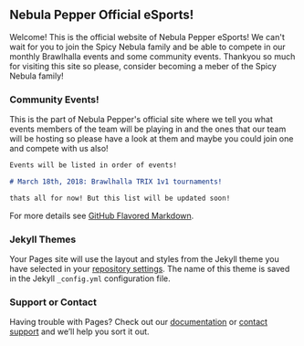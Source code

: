 ## Nebula Pepper Official eSports!

Welcome! This is the official website of Nebula Pepper eSports! We can't wait for you to join the Spicy Nebula family and be able to compete in our monthly Brawlhalla events and some community events. Thankyou so much for visiting this site so please, consider becoming a meber of the Spicy Nebula family!

### Community Events!

This is the part of Nebula Pepper's official site where we tell you what events members of the team will be playing in and the ones that our team will be hosting so please have a look at them and maybe you could join one and compete with us also!

```markdown
Events will be listed in order of events!

# March 18th, 2018: Brawlhalla TRIX 1v1 tournaments!

thats all for now! But this list will be updated soon!
```

For more details see [GitHub Flavored Markdown](https://guides.github.com/features/mastering-markdown/).

### Jekyll Themes

Your Pages site will use the layout and styles from the Jekyll theme you have selected in your [repository settings](https://github.com/JellyDonitCodes/Nebula-Pepper-eSports/settings). The name of this theme is saved in the Jekyll `_config.yml` configuration file.

### Support or Contact

Having trouble with Pages? Check out our [documentation](https://help.github.com/categories/github-pages-basics/) or [contact support](https://github.com/contact) and we’ll help you sort it out.
